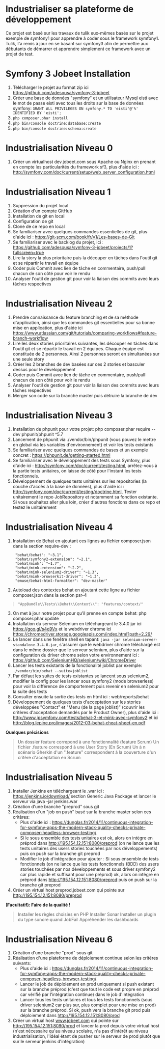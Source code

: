Industrialiser sa plateforme de développement
===

Ce projet est basé sur les travaux de tulik eux-mêmes basés sur le projet exemple de symfony1 pour apprendre à coder sous le framework symfony1. Tulik, l'a remis à jour en se basant sur symfony3 afin de permettre aux débutants de démarrer et apprendre simplement ce framework avec un projet de test.

Symfony 3 Jobeet Installation
===

1. Télécharger le projet au format zip ici https://github.com/adesousa/symfony-3-jobeet
2. Créer une base de données "symfony" et un utilisateur Mysql eisti avec le mot de passe eisti avec tous les droits sur la base de données symfony:  `GRANT ALL PRIVILEGES ON symfony.* TO 'eisti'@'%' IDENTIFIED BY 'eisti';`
3. `php composer.phar install`
4. `php bin/console doctrine:database:create`
5. `php bin/console doctrine:schema:create`

Industrialisation Niveau 0
===

1. Créer un virtualhost dev.jobeet.com sous Apache ou Nginx en prenant en compte les particularités du framework sf3, plus d'aide ici : http://symfony.com/doc/current/setup/web_server_configuration.html

Industrialisation Niveau 1
===

1. Suppression du projet local
2. Création d'un compte GitHub
3. Installation de git en local
4. Configuration de git
5. Clone de ce repo en local
6. Se familiariser avec quelques commandes essentielles de git, plus d'aide ici : https://git-scm.com/book/fr/v1/Les-bases-de-Git
6. Se familiariser avec le backlog du projet, ici : https://github.com/adesousa/symfony-3-jobeet/projects/1?fullscreen=true
7. Lire la story la plus prioritaire puis la découper en tâches dans l'outil git et se répartir le travail en équipe
8. Coder puis Commit avec lien de tâche en commentaire, push/pull chacun de son côté pour voir le rendu
9. Analyser l'outil de gestion git pour voir la liaison des commits avec leurs tâches respectives

Industrialisation Niveau 2
===

1. Prendre connaissance du feature branching et de sa méthode d'application, ainsi que les commandes git essentielles pour sa bonne mise en application, plus d'aide ici https://www.atlassian.com/git/tutorials/comparing-workflows#feature-branch-workflow
1. Lire les deux stories prioritaires suivantes, les découper en tâches dans l'outil git et se répartir le travail en 2 équipes. Chaque équipe est constituée de 2 personnes. Ainsi 2 personnes seront en simultanées sur une seule story
2. Créer les 2 branches de dev basées sur ces 2 stories et basculer dessus pour le développement
3. Coder puis Commit avec lien de tâche en commentaire, push/pull chacun de son côté pour voir le rendu
4. Analyser l'outil de gestion git pour voir la liaison des commits avec leurs tâches respectives
5. Merger son code sur la branche master puis détruire la branche de dev

Industrialisation Niveau 3
===

1. Installation de phpunit pour votre projet: php composer.phar require --dev phpunit/phpunit ^5.7
2. Lancement de phpunit via ./vendor/bin/phpunit (vous pouvez le mettre en global via les variables d'environnement) et voir les tests existants
3. Se familiariser avec quelques commandes de bases et un exemple concret : https://phpunit.de/getting-started.html
4. Se familiariser avec le développement des tests sous Symfony, plus d'aide ici : http://symfony.com/doc/current/testing.html, arrêtez-vous à la partie tests unitaires, on laisse de côté pour l'instant les tests fonctionnels.
5. Développement de quelques tests unitaires sur les repositories (la couche d'accès à la base de données), plus d'aide ici : http://symfony.com/doc/current/testing/doctrine.html, Tester unitairement le repo JobRepository et notamment sa fonction existante. Si vous souhaitez aller plus loin, créer d'autres fonctions dans ce repo et testez le unitairement

Industrialisation Niveau 4
===

1. Installation de Behat en ajoutant ces lignes au fichier composer.json dans la section require-dev :

        "behat/behat": "~3.1",
        "behat/symfony2-extension": "~2.1",
        "behat/mink": "~1.7",
        "behat/mink-extension": "~2.2",
        "behat/mink-selenium2-driver": "~1.3",
        "behat/mink-browserkit-driver": "~1.3",
        "emuse/behat-html-formatter": "dev-master"

2. Autoload des contextes behat en ajoutant cette ligne au fichier composer.json dans la section psr-4

>     "AppBundle\\Tests\\Behat\\Context\\": "features/context/"

3. On met à jour notre projet pour qu'il prenne en compte behat: php composer.phar update
4. Installation du serveur Selenium en téléchargeant le 3.4.0 jar ici https://goo.gl/s4o9Vx et le webdriver chrome ici https://chromedriver.storage.googleapis.com/index.html?path=2.29/
5. Le lancer dans une fenêtre shell en tapant: `java -jar selenium-server-standalone-3.4.0.jar`, s'assurer que le webdriver chrome téléchargé est dans le même dossier que le serveur selenium, plus d'aide sur la configuration du driver chrome selon votre environnement ici : https://github.com/SeleniumHQ/selenium/wiki/ChromeDriver
6. Lancer les tests existants de la fonctionalité joblist par exemple: `./vendor/bin/behat --suite=joblist`
7. Par défaut les suites de tests existantes se lancent sous selenium2, modifier la config pour les lancer sous symfony2 (mode browserless) pour voir la différence de comportement puis revenir en selenium2 pour la suite des tests
8. Consulter ensuite la sortie des tests en html ici : web/reports/behat
9. Développement de quelques tests d'acceptation sur les stories développées "Contact" et "Menu (de la page joblist)" (couvrir les critères d'acceptation demandés par le Product Owner), plus d'aide ici : http://www.jpsymfony.com/tests/behat-3-et-mink-avec-symfony2 et ici http://blog.lepine.pro/images/2012-03-behat-cheat-sheet-en.pdf

**Quelques précisions**
> Un dossier feature correpond à une fonctionnalité (feature Scrum)
> Un fichier .feature correspond à une User Story (En Scrum)
> Un à n scénario Gherkin d'un ".feature" correspondent à la couverture d'un critère d'acceptation en Scrum

Industrialisation Niveau 5
===

1. Installer Jenkins en téléchargeant le .war ici : https://jenkins.io/download/ section Generic Java Package et lancer le serveur via java -jar jenkins.war
2. Création d'une branche "preprod" sous git
3. Réalisation d'un "job on push" basé sur la branche master selon ces critères:
	- Plus d'aide ici : https://dunglas.fr/2014/11/continuous-integration-for-symfony-apps-the-modern-stack-quality-checks-private-composer-headless-browser-testing/
	- Si le sous ensemble des tests unitaires est ok, alors on intègre en préprod dans http://195.154.12.151:8080/preprod (on ne lance que les tests unitaires des users stories touchées par nos développements) puis on push sur la branche git preprod
	- Modifier le job d'intégration pour ajouter : Si sous ensemble de tests fonctionnels (on ne lance que les tests fonctionnels (BDD) des users stories touchées par nos développements et sous driver symfony2 car plus rapide et suffisant pour une préprod) ok, alors on intègre en préprod dans http://195.154.12.151:8080/preprod puis on push sur la branche git preprod
4. Créer un virtual host preprod.jobeet.com qui pointe sur http://195.154.12.151:8080/preprod

**(Facultatif): Faire de la qualité !**
> Installer les règles choisies en PHP
> Installer Sonar
> Installer un plugin du type sonore quand JobFail
> Appréhender les dashboards

Industrialisation Niveau 6
===

1. Création d'une branche "prod" sous git
2. Réalisation d'une plateforme de déploiement continue selon les critères suivants:
	- Plus d'aide ici : https://dunglas.fr/2014/11/continuous-integration-for-symfony-apps-the-modern-stack-quality-checks-private-composer-headless-browser-testing/
	- Lancer le job de déploiement en prod uniquement si push existant sur la branche préprod (c'est que tout le code est propre en préprod car vérifié par l'intégration continue) dans le job d'intégration
	- Lancer tous les tests unitaires et tous les tests fonctionnels (sous driver selenium2 car plus sur, plus complet pour une mise en prod) sur la branche préprod. Si ok, push vers la branche git prod puis déploiement dans http://195.154.12.151:8080/prod
3. Créer un virtual host www.jobeet.com qui pointe sur http://195.154.12.151:8080/prod et lancer la prod depuis votre virtual host (n'est nécessaire qu'au niveau scolaire, n'a pas d'intérêt au niveau industrialisation, l'idéal étant de pusher sur le serveur de prod plutôt que sur le serveur jenkins d'intégration)

